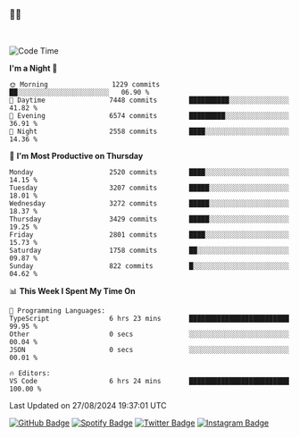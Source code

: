 ### 🤙🍺

<!-- <a href="https://github-readme-stats.vercel.app/api?username=hzak2xx&count_private=true&show_icons=true&theme=dracula">
  <img align="center" src="https://github-readme-stats.vercel.app/api?username=hzak2xx&count_private=true&show_icons=true&theme=dracula" />
</a>
</br> -->
</br>

<!--START_SECTION:waka-->
![Code Time](http://img.shields.io/badge/Code%20Time-3%2C519%20hrs%2027%20mins-blue)

**I'm a Night 🦉** 

```text
🌞 Morning                1229 commits        ██░░░░░░░░░░░░░░░░░░░░░░░   06.90 % 
🌆 Daytime                7448 commits        ██████████░░░░░░░░░░░░░░░   41.82 % 
🌃 Evening                6574 commits        █████████░░░░░░░░░░░░░░░░   36.91 % 
🌙 Night                  2558 commits        ████░░░░░░░░░░░░░░░░░░░░░   14.36 % 
```
📅 **I'm Most Productive on Thursday** 

```text
Monday                   2520 commits        ████░░░░░░░░░░░░░░░░░░░░░   14.15 % 
Tuesday                  3207 commits        █████░░░░░░░░░░░░░░░░░░░░   18.01 % 
Wednesday                3272 commits        █████░░░░░░░░░░░░░░░░░░░░   18.37 % 
Thursday                 3429 commits        █████░░░░░░░░░░░░░░░░░░░░   19.25 % 
Friday                   2801 commits        ████░░░░░░░░░░░░░░░░░░░░░   15.73 % 
Saturday                 1758 commits        ██░░░░░░░░░░░░░░░░░░░░░░░   09.87 % 
Sunday                   822 commits         █░░░░░░░░░░░░░░░░░░░░░░░░   04.62 % 
```


📊 **This Week I Spent My Time On** 

```text
💬 Programming Languages: 
TypeScript               6 hrs 23 mins       █████████████████████████   99.95 % 
Other                    0 secs              ░░░░░░░░░░░░░░░░░░░░░░░░░   00.04 % 
JSON                     0 secs              ░░░░░░░░░░░░░░░░░░░░░░░░░   00.01 % 

🔥 Editors: 
VS Code                  6 hrs 24 mins       █████████████████████████   100.00 % 
```


 Last Updated on 27/08/2024 19:37:01 UTC
<!--END_SECTION:waka-->

[![GitHub Badge](https://img.shields.io/badge/GitHub-100000?style=for-the-badge&logo=github&logoColor=white)](https://github.com/hzak2xx)
[![Spotify Badge](https://img.shields.io/badge/Spotify-1ED760?&style=for-the-badge&logo=spotify&logoColor=white)](https://open.spotify.com/user/uf90s6sbbh75a1mt44clkhkvf)
[![Twitter Badge](https://img.shields.io/badge/Twitter-1DA1F2?style=for-the-badge&logo=twitter&logoColor=white)](https://twitter.com/hzak2xx)
[![Instagram Badge](https://img.shields.io/badge/Instagram-E4405F?style=for-the-badge&logo=instagram&logoColor=white)](https://www.instagram.com/hzak2xx/)
